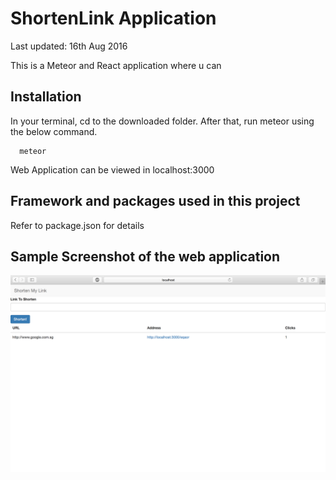 # ShortenLink Application
Last updated: 16th Aug 2016

This is a Meteor and React application where u can 

## Installation
In your terminal, cd to the downloaded folder.
After that, run meteor using the below command.
```
  meteor
```

Web Application can be viewed in localhost:3000

## Framework and packages used in this project
Refer to package.json for details



## Sample Screenshot of the web application
![Alt text](/./screenshot.png?raw=true)
